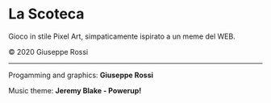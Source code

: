 
# La Scoteca

Gioco in stile Pixel Art, simpaticamente ispirato a un meme del WEB.

&copy; 2020 Giuseppe Rossi

***

Progamming and graphics: **Giuseppe Rossi**

Music theme: **Jeremy Blake - Powerup!**